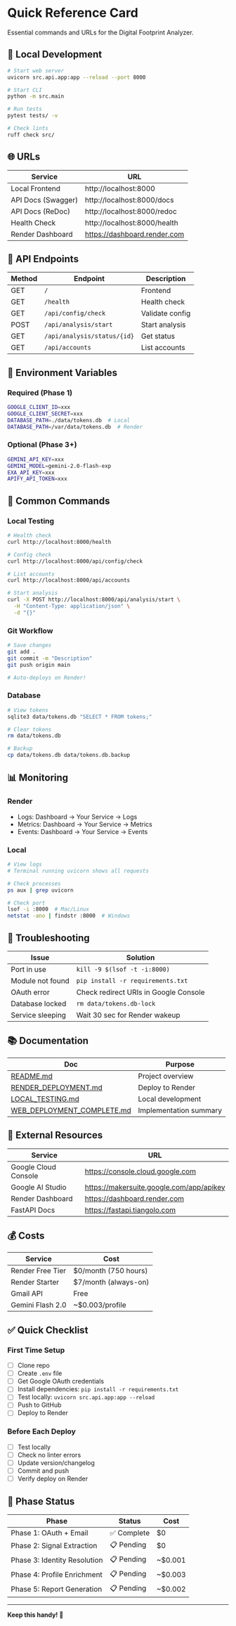 # Quick Reference Card

Essential commands and URLs for the Digital Footprint Analyzer.

## 🚀 Local Development

```bash
# Start web server
uvicorn src.api.app:app --reload --port 8000

# Start CLI
python -m src.main

# Run tests
pytest tests/ -v

# Check lints
ruff check src/
```

## 🌐 URLs

| Service | URL |
|---------|-----|
| Local Frontend | http://localhost:8000 |
| API Docs (Swagger) | http://localhost:8000/docs |
| API Docs (ReDoc) | http://localhost:8000/redoc |
| Health Check | http://localhost:8000/health |
| Render Dashboard | https://dashboard.render.com |

## 📡 API Endpoints

| Method | Endpoint | Description |
|--------|----------|-------------|
| GET | `/` | Frontend |
| GET | `/health` | Health check |
| GET | `/api/config/check` | Validate config |
| POST | `/api/analysis/start` | Start analysis |
| GET | `/api/analysis/status/{id}` | Get status |
| GET | `/api/accounts` | List accounts |

## 🔐 Environment Variables

### Required (Phase 1)
```bash
GOOGLE_CLIENT_ID=xxx
GOOGLE_CLIENT_SECRET=xxx
DATABASE_PATH=./data/tokens.db  # Local
DATABASE_PATH=/var/data/tokens.db  # Render
```

### Optional (Phase 3+)
```bash
GEMINI_API_KEY=xxx
GEMINI_MODEL=gemini-2.0-flash-exp
EXA_API_KEY=xxx
APIFY_API_TOKEN=xxx
```

## 🔧 Common Commands

### Local Testing
```bash
# Health check
curl http://localhost:8000/health

# Config check
curl http://localhost:8000/api/config/check

# List accounts
curl http://localhost:8000/api/accounts

# Start analysis
curl -X POST http://localhost:8000/api/analysis/start \
  -H "Content-Type: application/json" \
  -d "{}"
```

### Git Workflow
```bash
# Save changes
git add .
git commit -m "Description"
git push origin main

# Auto-deploys on Render!
```

### Database
```bash
# View tokens
sqlite3 data/tokens.db "SELECT * FROM tokens;"

# Clear tokens
rm data/tokens.db

# Backup
cp data/tokens.db data/tokens.db.backup
```

## 📊 Monitoring

### Render
- Logs: Dashboard → Your Service → Logs
- Metrics: Dashboard → Your Service → Metrics
- Events: Dashboard → Your Service → Events

### Local
```bash
# View logs
# Terminal running uvicorn shows all requests

# Check processes
ps aux | grep uvicorn

# Check port
lsof -i :8000  # Mac/Linux
netstat -ano | findstr :8000  # Windows
```

## 🐛 Troubleshooting

| Issue | Solution |
|-------|----------|
| Port in use | `kill -9 $(lsof -t -i:8000)` |
| Module not found | `pip install -r requirements.txt` |
| OAuth error | Check redirect URIs in Google Console |
| Database locked | `rm data/tokens.db-lock` |
| Service sleeping | Wait 30 sec for Render wakeup |

## 📚 Documentation

| Doc | Purpose |
|-----|---------|
| [README.md](README.md) | Project overview |
| [RENDER_DEPLOYMENT.md](RENDER_DEPLOYMENT.md) | Deploy to Render |
| [LOCAL_TESTING.md](LOCAL_TESTING.md) | Local development |
| [WEB_DEPLOYMENT_COMPLETE.md](WEB_DEPLOYMENT_COMPLETE.md) | Implementation summary |

## 🔗 External Resources

| Service | URL |
|---------|-----|
| Google Cloud Console | https://console.cloud.google.com |
| Google AI Studio | https://makersuite.google.com/app/apikey |
| Render Dashboard | https://dashboard.render.com |
| FastAPI Docs | https://fastapi.tiangolo.com |

## 💰 Costs

| Service | Cost |
|---------|------|
| Render Free Tier | $0/month (750 hours) |
| Render Starter | $7/month (always-on) |
| Gmail API | Free |
| Gemini Flash 2.0 | ~$0.003/profile |

## ✅ Quick Checklist

### First Time Setup
- [ ] Clone repo
- [ ] Create `.env` file
- [ ] Get Google OAuth credentials
- [ ] Install dependencies: `pip install -r requirements.txt`
- [ ] Test locally: `uvicorn src.api.app:app --reload`
- [ ] Push to GitHub
- [ ] Deploy to Render

### Before Each Deploy
- [ ] Test locally
- [ ] Check no linter errors
- [ ] Update version/changelog
- [ ] Commit and push
- [ ] Verify deploy on Render

## 🎯 Phase Status

| Phase | Status | Cost |
|-------|--------|------|
| Phase 1: OAuth + Email | ✅ Complete | $0 |
| Phase 2: Signal Extraction | 📋 Pending | $0 |
| Phase 3: Identity Resolution | 📋 Pending | ~$0.001 |
| Phase 4: Profile Enrichment | 📋 Pending | ~$0.003 |
| Phase 5: Report Generation | 📋 Pending | ~$0.002 |

---

**Keep this handy! 📌**

